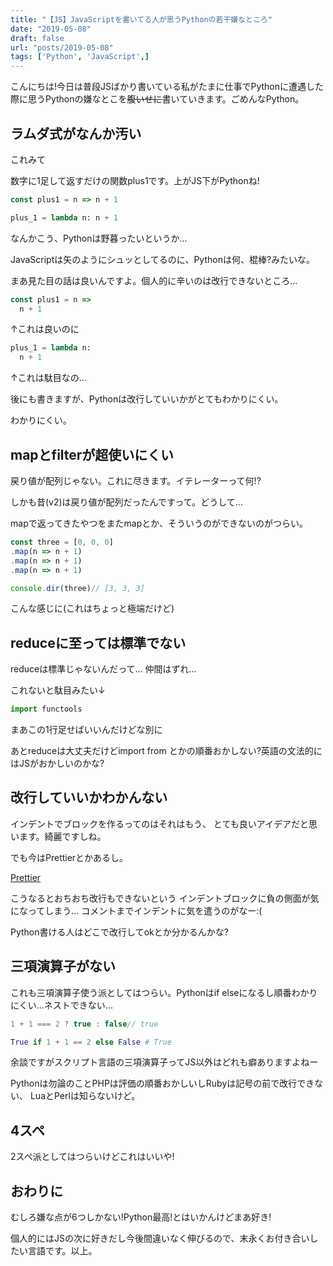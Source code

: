 ```yaml
---
title: "【JS】JavaScriptを書いてる人が思うPythonの若干嫌なところ"
date: "2019-05-08"
draft: false
url: "posts/2019-05-08"
tags: ['Python', 'JavaScript',]
---
```


こんにちは!今日は普段JSばかり書いている私がたまに仕事でPythonに遭遇した際に思うPythonの嫌なとこを~~腹いせに~~書いていきます。ごめんなPython。

## ラムダ式がなんか汚い
これみて

数字に1足して返すだけの関数plus1です。上がJS下がPythonね!

```javascript
const plus1 = n => n + 1
```
```python
plus_1 = lambda n: n + 1
```

なんかこう、Pythonは野暮ったいというか...

JavaScriptは矢のようにシュッとしてるのに、Pythonは何、棍棒?みたいな。

まあ見た目の話は良いんですよ。個人的に辛いのは改行できないところ...

```javascript
const plus1 = n =>
  n + 1
```
↑これは良いのに
```python
plus_1 = lambda n:
  n + 1
```
↑これは駄目なの...

後にも書きますが、Pythonは改行していいかがとてもわかりにくい。

わかりにくい。

## mapとfilterが超使いにくい

戻り値が配列じゃない。これに尽きます。イテレーターって何!?

しかも昔(v2)は戻り値が配列だったんですって。どうして...

mapで返ってきたやつをまたmapとか、そういうのができないのがつらい。

```javascript
const three = [0, 0, 0]
.map(n => n + 1)
.map(n => n + 1)
.map(n => n + 1)

console.dir(three)// [3, 3, 3]
```
こんな感じに(これはちょっと極端だけど)

## reduceに至っては標準でない

reduceは標準じゃないんだって... 仲間はずれ...

これないと駄目みたい↓
```python
import functools
```

まあこの1行足せばいいんだけどな別に

あとreduceは大丈夫だけどimport from とかの順番おかしない?英語の文法的にはJSがおかしいのかな?


## 改行していいかわかんない

インデントでブロックを作るってのはそれはもう、
とても良いアイデアだと思います。綺麗ですしね。

でも今はPrettierとかあるし。

[Prettier](https://prettier.io/)

こうなるとおちおち改行もできないという
インデントブロックに負の側面が気になってしまう...
コメントまでインデントに気を遣うのがなー:(

Python書ける人はどこで改行してokとか分かるんかな?

## 三項演算子がない

これも三項演算子使う派としてはつらい。Pythonはif elseになるし順番わかりにくい...ネストできない...

```javascript
1 + 1 === 2 ? true : false// true
```

```python
True if 1 + 1 == 2 else False # True
```

余談ですがスクリプト言語の三項演算子ってJS以外はどれも癖ありますよねー

Pythonは勿論のことPHPは評価の順番おかしいしRubyは記号の前で改行できない、
LuaとPerlは知らないけど。

## 4スペ

2スペ派としてはつらいけどこれはいいや!


## おわりに

むしろ嫌な点が6つしかない!Python最高!とはいかんけどまあ好き!

個人的にはJSの次に好きだし今後間違いなく伸びるので、末永くお付き合いしたい言語です。以上。
